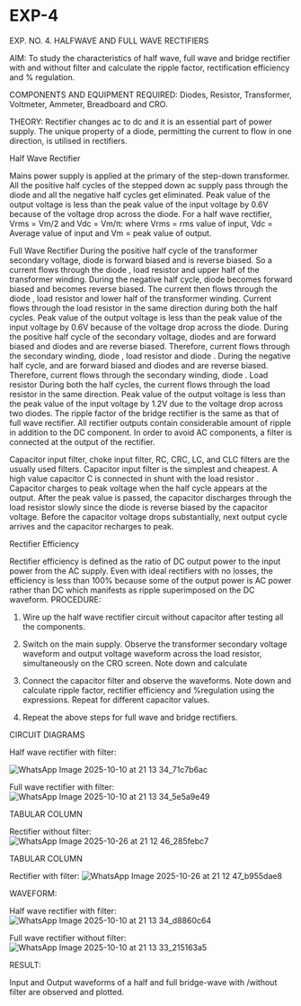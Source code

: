# EXP-4
EXP. NO. 4. 		HALFWAVE  AND FULL WAVE  RECTIFIERS

AIM: To study the characteristics of half wave, full wave and bridge rectifier with and without filter and calculate the ripple factor, rectification efficiency and % regulation.

COMPONENTS  AND  EQUIPMENT  REQUIRED:  Diodes,  Resistor,  Transformer,  Voltmeter, Ammeter, Breadboard and CRO.

THEORY: Rectifier changes ac to dc and it is an essential part of power supply. The unique property of a diode, permitting the current to flow in one direction, is utilised in rectifiers.

Half Wave Rectifier


Mains power supply is applied at the primary of the step-down transformer. All the positive half cycles of the stepped down ac supply pass through the diode and all the negative half cycles get eliminated. Peak value of the output voltage is less than the peak value of the input voltage by 0.6V because of the voltage drop across the diode.
For a half wave rectifier, Vrms = Vm/2 and Vdc = Vm/π: where Vrms = rms value of input, Vdc = Average value of input and Vm = peak value of output.


Full Wave Rectifier
During the positive half cycle of the transformer secondary voltage, diode     is forward biased and      is reverse biased. So a current flows through the diode     , load resistor      and upper half of the transformer  winding.  During  the  negative  half  cycle,  diode       becomes  forward  biased  and becomes reverse biased. The current then flows through the diode     , load resistor      and lower half of the transformer winding. Current flows through the load resistor in the same direction during both the half cycles. Peak value of the output voltage is less than the peak value of the input voltage by 0.6V
because of the voltage drop across the diode.
During the positive half cycle of the secondary voltage, diodes      and      are forward biased and diodes and      are reverse biased. Therefore, current flows through the secondary winding, diode     , load resistor
and diode     . During the negative half cycle,      and      are forward biased and diodes      and      are reverse biased. Therefore, current flows through the secondary winding, diode     . Load resistor       During both the half cycles, the current flows through the load resistor in the same direction. Peak value of the output voltage is less than the peak value of the input voltage by 1.2V due to the voltage drop across two diodes. The ripple factor of the bridge rectifier is the same as that of full wave rectifier.
All rectifier outputs contain considerable amount of ripple in addition to the DC component. In order to avoid AC components, a filter is connected at the output of the rectifier.

Capacitor input filter, choke input filter, RC, CRC, LC, and CLC filters are the usually used filters. Capacitor input filter is the simplest and cheapest. A high value capacitor C is connected in shunt with the load resistor     . Capacitor charges to peak voltage      when the half cycle appears at the output. After the peak value is passed, the capacitor discharges through the load resistor slowly since the diode is reverse biased by the capacitor voltage. Before the capacitor voltage drops substantially, next output cycle arrives and the capacitor recharges to peak.

Rectifier Efficiency

Rectifier efficiency is defined as the ratio of DC output power to the input power from the AC supply. Even with ideal rectifiers with no losses, the efficiency is less than 100% because some of the output power is AC power rather than DC which manifests as ripple superimposed on the DC waveform.
PROCEDURE:

1.   Wire up the half wave rectifier circuit without capacitor after testing all the components.

2.   Switch on the main supply. Observe the transformer secondary voltage waveform and output voltage waveform across the load resistor, simultaneously on the CRO screen. Note down       and calculate
3.   Connect the capacitor filter and observe the waveforms. Note down and calculate ripple factor, rectifier efficiency and %regulation using the expressions. Repeat for different capacitor values.
4.   Repeat the above steps for full wave and bridge rectifiers.

CIRCUIT DIAGRAMS

Half wave rectifier with filter:

![WhatsApp Image 2025-10-10 at 21 13 34_71c7b6ac](https://github.com/user-attachments/assets/9c86c462-d37f-442c-85f7-593e5b339cbd)

Full wave rectifier with filter:
![WhatsApp Image 2025-10-10 at 21 13 34_5e5a9e49](https://github.com/user-attachments/assets/b5e37dc1-c4f1-4eab-9c43-762a73908897)

TABULAR COLUMN

Rectifier without filter:
![WhatsApp Image 2025-10-26 at 21 12 46_285febc7](https://github.com/user-attachments/assets/4398bade-ac47-438e-ba82-a92e92ee69d4)

TABULAR COLUMN

Rectifier with filter:
![WhatsApp Image 2025-10-26 at 21 12 47_b955dae8](https://github.com/user-attachments/assets/5806f58f-74b7-435f-b550-f7e0e53c449c)

WAVEFORM:

Half wave rectifier with filter:
![WhatsApp Image 2025-10-10 at 21 13 34_d8860c64](https://github.com/user-attachments/assets/8b6bba29-7319-45bc-99f2-64395086d736)


Full wave rectifier without filter:
![WhatsApp Image 2025-10-10 at 21 13 33_215163a5](https://github.com/user-attachments/assets/3ba20d50-c447-4b0a-956c-121b61037794)



RESULT:

Input and Output waveforms of a half and full bridge-wave with /without filter are observed and plotted.

